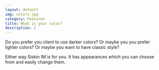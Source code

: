```yaml
---
layout: default
img: colors.jpg
category: Features
title: What is your color?
description: |
---
```

  Do you prefer you client to use darker colors? Or maybe you you prefer lighter colors? Or maybe you want to have classic style?

  Either way Siskin IM is for you. It has appearances which you can choose from and easily change them.
